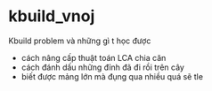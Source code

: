 # kbuild_vnoj
Kbuild problem và những gì t học được

- cách nâng cấp thuật toán LCA chia căn
- cách đánh dấu những đỉnh đã đi rồi trên cây
- biết được mảng lớn mà đụng qua nhiều quá sẽ tle
